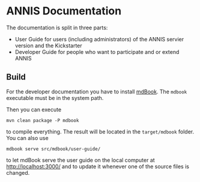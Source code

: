 ANNIS Documentation
===================

The documentation is split in three parts:

- User Guide for users (including administrators) of the ANNIS servier version and the Kickstarter
- Developer Guide for people who want to participate and or extend ANNIS

Build
-----

For the developer documentation you have to install [mdBook](https://github.com/rust-lang-nursery/mdBook).
The `mdbook` executable must be in the system path.

Then you can execute
```
mvn clean package -P mdbook
```
to compile everything. The result will be located in the `target/mdbook` folder.
You can also use
```
mdbook serve src/mdbook/user-guide/
```
to let mdBook serve the user guide on the local computer at [http://localhost:3000/](http://localhost:3000/) and to update it whenever one of the source files is changed.